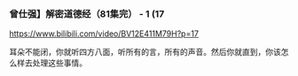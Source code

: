 ### 曾仕强】解密道德经（81集完） - 1 (17
https://www.bilibili.com/video/BV12E411M79H?p=17

耳朵不能闭，你就听四方八面，听所有的言，所有的声音。然后你就直到，你该怎么样去处理这些事情。
